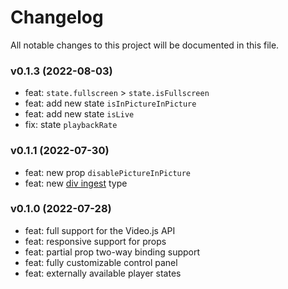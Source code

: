 # Changelog

All notable changes to this project will be documented in this file.

### v0.1.3 (2022-08-03)

- feat: `state.fullscreen` > `state.isFullscreen`
- feat: add new state `isInPictureInPicture`
- feat: add new state `isLive`
- fix: state `playbackRate`

### v0.1.1 (2022-07-30)

- feat: new prop `disablePictureInPicture`
- feat: new [div ingest](https://videojs.com/guides/embeds/#player-div-ingest) type

### v0.1.0 (2022-07-28)

- feat: full support for the Video.js API
- feat: responsive support for props
- feat: partial prop two-way binding support
- feat: fully customizable control panel
- feat: externally available player states
